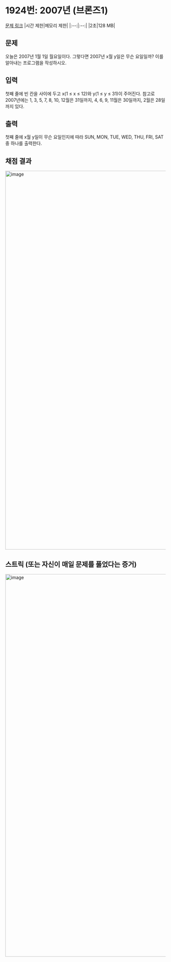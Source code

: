 # 1924번: 2007년 (브론즈1)

[문제 링크](https://www.acmicpc.net/problem/1924)
|시간 제한|메모리 제한|
|:--:|:--:|
|2초|128 MB|

## 문제

오늘은 2007년 1월 1일 월요일이다. 그렇다면 2007년 x월 y일은 무슨 요일일까? 이를 알아내는 프로그램을 작성하시오.

## 입력
첫째 줄에 빈 칸을 사이에 두고 x(1 ≤ x ≤ 12)와 y(1 ≤ y ≤ 31)이 주어진다. 참고로 2007년에는 1, 3, 5, 7, 8, 10, 12월은 31일까지, 4, 6, 9, 11월은 30일까지, 2월은 28일까지 있다.
 
## 출력
첫째 줄에 x월 y일이 무슨 요일인지에 따라 SUN, MON, TUE, WED, THU, FRI, SAT중 하나를 출력한다.

## 채점 결과
<img width="1190" alt="image" src="https://github.com/user-attachments/assets/38a4156c-7dfe-4c91-9406-60e27c8c7c05">


## 스트릭 (또는 자신이 매일 문제를 풀었다는 증거)
<img width="1202" alt="image" src="https://github.com/user-attachments/assets/3e0063ee-50c6-44c3-8d24-07c663199d86">
  
